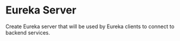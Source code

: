 Eureka Server
=

Create Eureka server that will be used by Eureka clients to connect to backend services.

